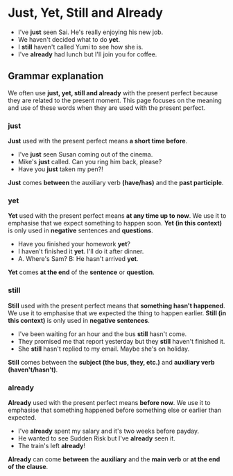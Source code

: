 # Just, Yet, Still and Already

- I've **just** seen Sai. He's really enjoying his new job.
- We haven't decided what to do **yet**.
- I **still** haven't called Yumi to see how she is.
- I've **already** had lunch but I'll join you for coffee.

## Grammar explanation

We often use **just, yet, still and already** with the present perfect because they are related to the present moment. This page focuses on the meaning and use of these words when they are used with the present perfect.

### just

**Just** used with the present perfect means **a short time before**.

* I've **just** seen Susan coming out of the cinema.
* Mike's **just** called. Can you ring him back, please?
* Have you **just** taken my pen?!

**Just** comes **between** the auxiliary verb **(have/has)** and the **past participle**.

### yet

**Yet** used with the present perfect means **at any time up to now**. We use it to emphasise that we expect something to happen soon. **Yet (in this context)** is only used in **negative** sentences and **questions**.

+ Have you finished your homework **yet**?
+ I haven't finished it **yet**. I'll do it after dinner.
+ A. Where's Sam? B: He hasn't arrived **yet**.

**Yet** comes **at the end** of the **sentence** or **question**.

### still

**Still** used with the present perfect means that **something hasn't happened**. We use it to emphasise that we expected the thing to happen earlier. **Still (in this context)** is only used in **negative sentences**.

- I've been waiting for an hour and the bus **still** hasn't come.
- They promised me that report yesterday but they **still** haven't finished it.
- She **still** hasn't replied to my email. Maybe she's on holiday.

**Still** comes between the **subject (the bus, they, etc.)** and **auxiliary verb (haven't/hasn't)**.

### already

**Already** used with the present perfect means **before now**. We use it to emphasise that something happened before something else or earlier than expected.

* I've **already** spent my salary and it's two weeks before payday.
* He wanted to see Sudden Risk but I've **already** seen it.
* The train's left **already**!

**Already** can come **between** the **auxiliary** and the **main verb** or **at the end of the clause**.


